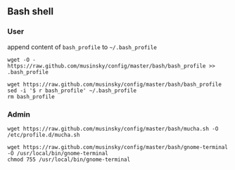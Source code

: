 Bash shell
----------

### User
append content of ``bash_profile`` to ``~/.bash_profile``
```
wget -O - https://raw.github.com/musinsky/config/master/bash/bash_profile >> .bash_profile
```

```
wget https://raw.github.com/musinsky/config/master/bash/bash_profile
sed -i '$ r bash_profile' ~/.bash_profile
rm bash_profile
```

### Admin
```
wget https://raw.github.com/musinsky/config/master/bash/mucha.sh -O /etc/profile.d/mucha.sh
```

```
wget https://raw.github.com/musinsky/config/master/bash/gnome-terminal -O /usr/local/bin/gnome-terminal
chmod 755 /usr/local/bin/gnome-terminal
```

